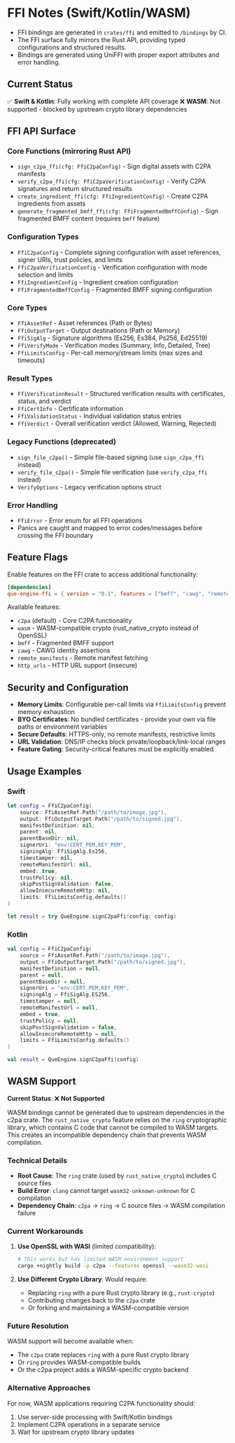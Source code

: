 # FFI Notes (Swift/Kotlin/WASM)

- FFI bindings are generated in `crates/ffi` and emitted to `/bindings` by CI.
- The FFI surface fully mirrors the Rust API, providing typed configurations and structured results.
- Bindings are generated using UniFFI with proper export attributes and error handling.

## Current Status

✅ **Swift & Kotlin**: Fully working with complete API coverage
❌ **WASM**: Not supported - blocked by upstream crypto library dependencies

## FFI API Surface

### Core Functions (mirroring Rust API)

- `sign_c2pa_ffi(cfg: FfiC2paConfig)` - Sign digital assets with C2PA manifests
- `verify_c2pa_ffi(cfg: FfiC2paVerificationConfig)` - Verify C2PA signatures and return structured results
- `create_ingredient_ffi(cfg: FfiIngredientConfig)` - Create C2PA ingredients from assets
- `generate_fragmented_bmff_ffi(cfg: FfiFragmentedBmffConfig)` - Sign fragmented BMFF content (requires `bmff` feature)

### Configuration Types

- `FfiC2paConfig` - Complete signing configuration with asset references, signer URIs, trust policies, and limits
- `FfiC2paVerificationConfig` - Verification configuration with mode selection and limits
- `FfiIngredientConfig` - Ingredient creation configuration
- `FfiFragmentedBmffConfig` - Fragmented BMFF signing configuration

### Core Types

- `FfiAssetRef` - Asset references (Path or Bytes)
- `FfiOutputTarget` - Output destinations (Path or Memory)
- `FfiSigAlg` - Signature algorithms (Es256, Es384, Ps256, Ed25519)
- `FfiVerifyMode` - Verification modes (Summary, Info, Detailed, Tree)
- `FfiLimitsConfig` - Per-call memory/stream limits (max sizes and timeouts)

### Result Types

- `FfiVerificationResult` - Structured verification results with certificates, status, and verdict
- `FfiCertInfo` - Certificate information
- `FfiValidationStatus` - Individual validation status entries
- `FfiVerdict` - Overall verification verdict (Allowed, Warning, Rejected)

### Legacy Functions (deprecated)

- `sign_file_c2pa()` - Simple file-based signing (use `sign_c2pa_ffi` instead)
- `verify_file_c2pa()` - Simple file verification (use `verify_c2pa_ffi` instead)
- `VerifyOptions` - Legacy verification options struct

### Error Handling

- `FfiError` - Error enum for all FFI operations
- Panics are caught and mapped to error codes/messages before crossing the FFI boundary

## Feature Flags

Enable features on the FFI crate to access additional functionality:

```toml
[dependencies]
que-engine-ffi = { version = "0.1", features = ["bmff", "cawg", "remote_manifests"] }
```

Available features:
- `c2pa` (default) - Core C2PA functionality
- `wasm` - WASM-compatible crypto (rust_native_crypto instead of OpenSSL)
- `bmff` - Fragmented BMFF support
- `cawg` - CAWG identity assertions
- `remote_manifests` - Remote manifest fetching
- `http_urls` - HTTP URL support (insecure)

## Security and Configuration

- **Memory Limits**: Configurable per-call limits via `FfiLimitsConfig` prevent memory exhaustion
- **BYO Certificates**: No bundled certificates - provide your own via file paths or environment variables
- **Secure Defaults**: HTTPS-only, no remote manifests, restrictive limits
- **URL Validation**: DNS/IP checks block private/loopback/link-local ranges
- **Feature Gating**: Security-critical features must be explicitly enabled

## Usage Examples

### Swift
```swift
let config = FfiC2paConfig(
    source: FfiAssetRef.Path("/path/to/image.jpg"),
    output: FfiOutputTarget.Path("/path/to/signed.jpg"),
    manifestDefinition: nil,
    parent: nil,
    parentBaseDir: nil,
    signerUri: "env:CERT_PEM,KEY_PEM",
    signingAlg: FfiSigAlg.Es256,
    timestamper: nil,
    remoteManifestUrl: nil,
    embed: true,
    trustPolicy: nil,
    skipPostSignValidation: false,
    allowInsecureRemoteHttp: nil,
    limits: FfiLimitsConfig.defaults()
)

let result = try QueEngine.signC2paFfi(config: config)
```

### Kotlin
```kotlin
val config = FfiC2paConfig(
    source = FfiAssetRef.Path("/path/to/image.jpg"),
    output = FfiOutputTarget.Path("/path/to/signed.jpg"),
    manifestDefinition = null,
    parent = null,
    parentBaseDir = null,
    signerUri = "env:CERT_PEM,KEY_PEM",
    signingAlg = FfiSigAlg.ES256,
    timestamper = null,
    remoteManifestUrl = null,
    embed = true,
    trustPolicy = null,
    skipPostSignValidation = false,
    allowInsecureRemoteHttp = null,
    limits = FfiLimitsConfig.defaults()
)

val result = QueEngine.signC2paFfi(config)
```

## WASM Support

**Current Status**: ❌ **Not Supported**

WASM bindings cannot be generated due to upstream dependencies in the c2pa crate. The `rust_native_crypto` feature relies on the `ring` cryptographic library, which contains C code that cannot be compiled to WASM targets. This creates an incompatible dependency chain that prevents WASM compilation.

### Technical Details

- **Root Cause**: The `ring` crate (used by `rust_native_crypto`) includes C source files
- **Build Error**: `clang` cannot target `wasm32-unknown-unknown` for C compilation
- **Dependency Chain**: `c2pa` → `ring` → C source files → WASM compilation failure

### Current Workarounds

1. **Use OpenSSL with WASI** (limited compatibility):
   ```bash
   # This works but has limited WASM environment support
   cargo +nightly build -p c2pa --features openssl --wasm32-wasi
   ```

2. **Use Different Crypto Library**: Would require:
   - Replacing `ring` with a pure Rust crypto library (e.g., `rust-crypto`)
   - Contributing changes back to the `c2pa` crate
   - Or forking and maintaining a WASM-compatible version

### Future Resolution

WASM support will become available when:
- The `c2pa` crate replaces `ring` with a pure Rust crypto library
- Or `ring` provides WASM-compatible builds
- Or the c2pa project adds a WASM-specific crypto backend

### Alternative Approaches

For now, WASM applications requiring C2PA functionality should:
1. Use server-side processing with Swift/Kotlin bindings
2. Implement C2PA operations in a separate service
3. Wait for upstream crypto library updates
